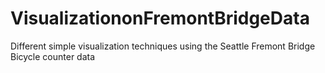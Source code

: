 # VisualizationonFremontBridgeData
Different simple visualization techniques using the Seattle Fremont Bridge Bicycle counter data
